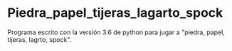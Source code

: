 # Piedra_papel_tijeras_lagarto_spock
Programa escrito con la versión 3.6 de python para jugar a "piedra, papel, tijeras, lagrto, spock".


